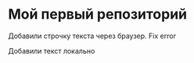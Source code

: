 # Мой первый репозиторий

Добавили строчку текста через браузер. Fix error

Добавили текст локально
